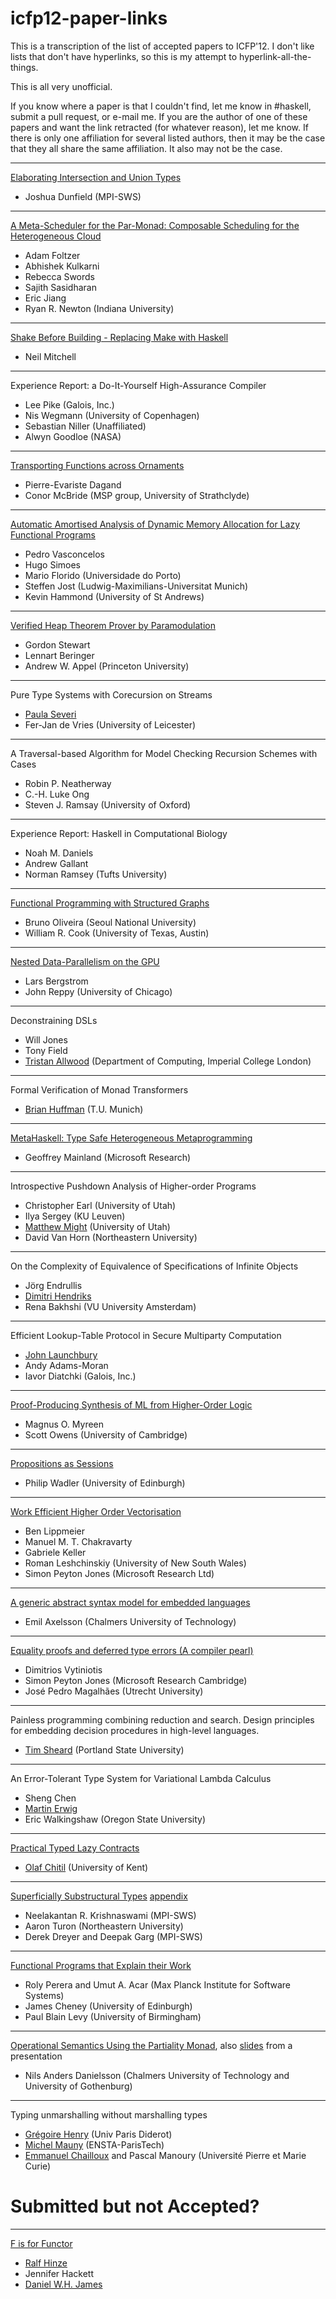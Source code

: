 icfp12-paper-links
==================

This is a transcription of the list of accepted papers to ICFP'12. I don't like lists that don't have hyperlinks, so this is my attempt to hyperlink-all-the-things.

This is all very unofficial. 

If you know where a paper is that I couldn't find, let me know in #haskell, submit a pull request, or e-mail me.
If you are the author of one of these papers and want the link retracted (for whatever reason), let me know.
If there is only one affiliation for several listed authors, then it may be the case that they all share the same affiliation. It also may not be the case.

----

[Elaborating Intersection and Union Types](http://www.cs.cmu.edu/~joshuad/papers/intcomp/Dunfield12_elaboration.pdf)
* Joshua Dunfield (MPI-SWS)

----

[A Meta-Scheduler for the Par-Monad: Composable Scheduling for the Heterogeneous Cloud](http://www.cs.indiana.edu/~rrnewton/papers/meta-par_submission.pdf)
* Adam Foltzer
* Abhishek Kulkarni
* Rebecca Swords
* Sajith Sasidharan
* Eric Jiang
* Ryan R. Newton (Indiana University)

----

[Shake Before Building - Replacing Make with Haskell](http://community.haskell.org/~ndm/darcs/shake/academic/icfp2012/shake.tex)
* Neil Mitchell

----

Experience Report: a Do-It-Yourself High-Assurance Compiler
* Lee Pike (Galois, Inc.)
* Nis Wegmann (University of Copenhagen)
* Sebastian Niller (Unaffiliated)
* Alwyn Goodloe (NASA)

----

[Transporting Functions across Ornaments](http://arxiv.org/pdf/1201.4801)
* Pierre-Evariste Dagand
* Conor McBride (MSP group, University of Strathclyde)

----

[Automatic Amortised Analysis of Dynamic Memory Allocation for Lazy Functional Programs](http://www.dcc.fc.up.pt/~pbv/AALazyExtended.pdf)
* Pedro Vasconcelos
* Hugo Simoes
* Mario Florido (Universidade do Porto)
* Steffen Jost (Ludwig-Maximilians-Universitat Munich)
* Kevin Hammond (University of St Andrews)

----

[Verified Heap Theorem Prover by Paramodulation](http://www.cs.princeton.edu/~appel/papers/verismall.pdf)
* Gordon Stewart
* Lennart Beringer
* Andrew W. Appel (Princeton University)

----

Pure Type Systems with Corecursion on Streams
* [Paula Severi](http://www.cs.le.ac.uk/people/ps56/publications.xml)
* Fer-Jan de Vries (University of Leicester)

----

A Traversal-based Algorithm for Model Checking Recursion Schemes with Cases
* Robin P. Neatherway
* C.-H. Luke Ong
* Steven J. Ramsay (University of Oxford)

----

Experience Report: Haskell in Computational Biology
* Noah M. Daniels
* Andrew Gallant
* Norman Ramsey (Tufts University)

----

[Functional Programming with Structured Graphs](http://www.cs.utexas.edu/~wcook/Drafts/2012/graphs.pdf)
* Bruno Oliveira (Seoul National University)
* William R. Cook (University of Texas, Austin)

----

[Nested Data-Parallelism on the GPU](http://people.cs.uchicago.edu/~jhr/papers/2012/icfp12-gpu-submitted.pdf)
* Lars Bergstrom
* John Reppy (University of Chicago)

----

Deconstraining DSLs
* Will Jones
* Tony Field
* [Tristan Allwood](http://www.doc.ic.ac.uk/~tora/) (Department of Computing, Imperial College London)

----

Formal Verification of Monad Transformers
* [Brian Huffman](http://web.cecs.pdx.edu/~brianh/talks/110713-defense.pdf) (T.U. Munich)

----

[MetaHaskell: Type Safe Heterogeneous Metaprogramming](http://www.eecs.harvard.edu/~mainland/projects/metahaskell/mainland-metahaskell-draft.pdf)
* Geoffrey Mainland (Microsoft Research)

----

Introspective Pushdown Analysis of Higher-order Programs
* Christopher Earl (University of Utah)
* Ilya Sergey (KU Leuven)
* [Matthew Might](http://matt.might.net/) (University of Utah)
* David Van Horn (Northeastern University)

----

On the Complexity of Equivalence of Specifications of Infinite Objects
* Jörg Endrullis
* [Dimitri Hendriks](http://www.cs.vu.nl/~diem/publications.html)
* Rena Bakhshi (VU University Amsterdam)

----

Efficient Lookup-Table Protocol in Secure Multiparty Computation
* [John Launchbury](http://corp.galois.com/john-launchbury)
* Andy Adams-Moran
* Iavor Diatchki (Galois, Inc.)

----

[Proof-Producing Synthesis of ML from Higher-Order Logic](http://www.cl.cam.ac.uk/~mom22/miniml/hol2miniml.pdf)
* Magnus O. Myreen
* Scott Owens (University of Cambridge)

----

[Propositions as Sessions](http://homepages.inf.ed.ac.uk/wadler/papers/propositions-as-sessions/propositions-as-sessions.pdf)
* Philip Wadler (University of Edinburgh)

----

[Work Efficient Higher Order Vectorisation](http://research.microsoft.com/en-us/um/people/simonpj/papers/ndp/replicate-icfp2012-1.pdf)
* Ben Lippmeier
* Manuel M. T. Chakravarty
* Gabriele Keller
* Roman Leshchinskiy (University of New South Wales)
* Simon Peyton Jones (Microsoft Research Ltd)

----

[A generic abstract syntax model for embedded languages](http://www.cse.chalmers.se/~emax/documents/astModel-icfp2012-submitted.pdf)
* Emil Axelsson (Chalmers University of Technology)

----

[Equality proofs and deferred type errors (A compiler pearl)](http://research.microsoft.com/en-us/um/people/simonpj/papers/ext-f/icfp12.pdf)
* Dimitrios Vytiniotis
* Simon Peyton Jones (Microsoft Research Cambridge)
* José Pedro Magalhães (Utrecht University)

----

Painless programming combining reduction and search. Design principles for embedding decision procedures in high-level languages.
* [Tim Sheard](http://web.cecs.pdx.edu/~sheard/) (Portland State University)

----

An Error-Tolerant Type System for Variational Lambda Calculus
* Sheng Chen
* [Martin Erwig](http://web.engr.oregonstate.edu/~erwig/)
* Eric Walkingshaw (Oregon State University)

----

[Practical Typed Lazy Contracts](http://www.cs.kent.ac.uk/~oc/contracts.html)
* [Olaf Chitil](http://www.cs.kent.ac.uk/people/staff/oc/) (University of Kent)

----

[Superficially Substructural Types](http://www.cs.cmu.edu/~neelk/icfp12-superficial-krishnaswami-turon-dreyer-garg.pdf) [appendix](www.cs.cmu.edu/~neelk/icfp12-appendix.pdf)
* Neelakantan R. Krishnaswami (MPI-SWS)
* Aaron Turon (Northeastern University)
* Derek Dreyer and Deepak Garg (MPI-SWS)

----

[Functional Programs that Explain their Work](http://dynamicaspects.org/papers/icfp12-submitted.pdf)
* Roly Perera and Umut A. Acar (Max Planck Institute for Software Systems)
* James Cheney (University of Edinburgh)
* Paul Blain Levy (University of Birmingham)

----
[Operational Semantics Using the Partiality Monad](http://www.cse.chalmers.se/~nad/publications/danielsson-semantics-partiality-monad.pdf), also [slides](http://www.cse.chalmers.se/~nad/publications/danielsson-aim11-talk.pdf) from a presentation
* Nils Anders Danielsson (Chalmers University of Technology and University of Gothenburg)

----

Typing unmarshalling without marshalling types
* [Grégoire Henry](http://www.pps.univ-paris-diderot.fr/~henry/) (Univ Paris Diderot)
* [Michel Mauny](http://www.mauny.net/index.en.php) (ENSTA-ParisTech)
* [Emmanuel Chailloux](http://www-apr.lip6.fr/~chaillou/) and Pascal Manoury (Université Pierre et Marie Curie)




# Submitted but not Accepted?

----

[F is for Functor](http://www.cs.ox.ac.uk/people/daniel.james/functor/functor.pdf)
* [Ralf Hinze](http://www.comlab.ox.ac.uk/people/publications/date/Ralf.Hinze.html)
* Jennifer Hackett
* [Daniel W.H. James](http://www.comlab.ox.ac.uk/people/publications/date/Daniel.James.html)
